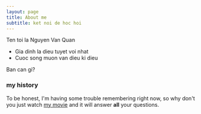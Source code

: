```yaml
---
layout: page
title: About me
subtitle: ket noi de hoc hoi
---
```


Ten toi la Nguyen Van Quan

- Gia dinh la dieu tuyet voi nhat
- Cuoc song muon van dieu ki dieu

Ban can gi?
### my history

To be honest, I'm having some trouble remembering right now, so why don't you just watch [my movie](http://en.wikipedia.org/wiki/The_Princess_Bride_%28film%29) and it will answer **all** your questions.
